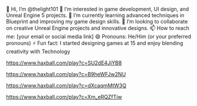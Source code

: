 👋 Hi, I’m @thelight101
👀 I’m interested in game development, UI design, and Unreal Engine 5 projects.
🌱 I’m currently learning advanced techniques in Blueprint and improving my game design skills.
💞️ I’m looking to collaborate on creative Unreal Engine projects and innovative designs.
📫 How to reach me: [your email or social media link]
😄 Pronouns: He/Him (or your preferred pronouns)
⚡ Fun fact: I started designing games at 15 and enjoy blending creativity with Technology

https://www.haxball.com/play?c=SU2dE4JjYB8

https://www.haxball.com/play?c=B9heWFJw2NU

https://www.haxball.com/play?c=dXcaqmMtW3Q

https://www.haxball.com/play?c=Xm_eRQZfTiw
